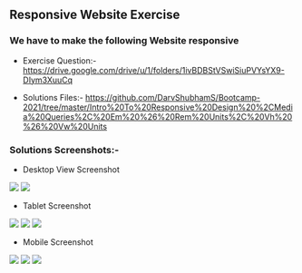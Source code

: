## Responsive Website Exercise

### We have to make the following Website responsive

*  Exercise Question:- https://drive.google.com/drive/u/1/folders/1ivBDBStVSwiSiuPVYsYX9-DIym3XuuCq

*  Solutions Files:- https://github.com/DarvShubhamS/Bootcamp-2021/tree/master/Intro%20To%20Responsive%20Design%20%2CMedia%20Queries%2C%20Em%20%26%20Rem%20Units%2C%20Vh%20%26%20Vw%20Units

### Solutions Screenshots:-

* Desktop View Screenshot

<img src="https://github.com/DarvShubhamS/Bootcamp-2021/blob/master/Intro%20To%20Responsive%20Design%20%2CMedia%20Queries%2C%20Em%20%26%20Rem%20Units%2C%20Vh%20%26%20Vw%20Units/screenshots/desktop_1.JPG" >


<img src="https://github.com/DarvShubhamS/Bootcamp-2021/blob/master/Intro%20To%20Responsive%20Design%20%2CMedia%20Queries%2C%20Em%20%26%20Rem%20Units%2C%20Vh%20%26%20Vw%20Units/screenshots/desktop_2.JPG" >


* Tablet Screenshot 

<img src="https://github.com/DarvShubhamS/Bootcamp-2021/blob/master/Intro%20To%20Responsive%20Design%20%2CMedia%20Queries%2C%20Em%20%26%20Rem%20Units%2C%20Vh%20%26%20Vw%20Units/screenshots/tablet_1.JPG" />

<img src="https://github.com/DarvShubhamS/Bootcamp-2021/blob/master/Intro%20To%20Responsive%20Design%20%2CMedia%20Queries%2C%20Em%20%26%20Rem%20Units%2C%20Vh%20%26%20Vw%20Units/screenshots/tablet_2.JPG" />

<img src="https://github.com/DarvShubhamS/Bootcamp-2021/blob/master/Intro%20To%20Responsive%20Design%20%2CMedia%20Queries%2C%20Em%20%26%20Rem%20Units%2C%20Vh%20%26%20Vw%20Units/screenshots/tablet_3.JPG" />


* Mobile Screenshot

<img src="https://github.com/DarvShubhamS/Bootcamp-2021/blob/master/Intro%20To%20Responsive%20Design%20%2CMedia%20Queries%2C%20Em%20%26%20Rem%20Units%2C%20Vh%20%26%20Vw%20Units/screenshots/mobile_1.JPG" />

<img src="https://github.com/DarvShubhamS/Bootcamp-2021/blob/master/Intro%20To%20Responsive%20Design%20%2CMedia%20Queries%2C%20Em%20%26%20Rem%20Units%2C%20Vh%20%26%20Vw%20Units/screenshots/mobile_2.JPG" />

<img src="https://github.com/DarvShubhamS/Bootcamp-2021/blob/master/Intro%20To%20Responsive%20Design%20%2CMedia%20Queries%2C%20Em%20%26%20Rem%20Units%2C%20Vh%20%26%20Vw%20Units/screenshots/mobile_3.JPG" />
